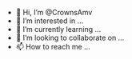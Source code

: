 - 👋 Hi, I’m @CrownsAmv
- 👀 I’m interested in ...
- 🌱 I’m currently learning ...
- 💞️ I’m looking to collaborate on ...
- 📫 How to reach me ...

<!---
CrownsAmv/CrownsAmv is a ✨ special ✨ repository because its `README.md` (this file) appears on your GitHub profile.
You can click the Preview link to take a look at your changes.
--->
